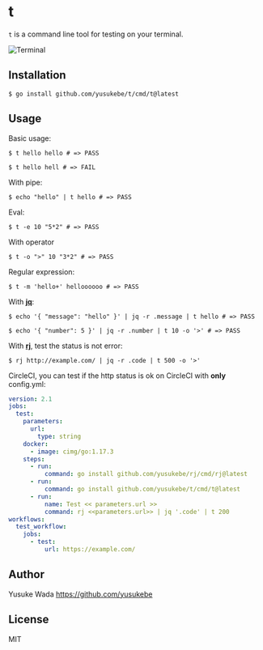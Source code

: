 # t

`t` is a command line tool for testing on your terminal.

![Terminal](https://user-images.githubusercontent.com/10682/140833442-541da082-8bbd-4637-9bbd-c57440a455a2.png)

## Installation

```
$ go install github.com/yusukebe/t/cmd/t@latest
```

## Usage

Basic usage:

```
$ t hello hello # => PASS
```

```
$ t hello hell # => FAIL
```

With pipe:

```
$ echo "hello" | t hello # => PASS
```

Eval:

```
$ t -e 10 "5*2" # => PASS
```

With operator

```
$ t -o ">" 10 "3*2" # => PASS
```

Regular expression:

```
$ t -m 'hello+' helloooooo # => PASS
```

With [**jq**](https://stedolan.github.io/jq/):

```
$ echo '{ "message": "hello" }' | jq -r .message | t hello # => PASS
```

```
$ echo '{ "number": 5 }' | jq -r .number | t 10 -o '>' # => PASS
```

With [**rj**](https://github.com/yusukebe/rj), test the status is not error:

```
$ rj http://example.com/ | jq -r .code | t 500 -o '>'
```

CircleCI, you can test if the http status is ok on CircleCI with **only** config.yml:

```yaml
version: 2.1
jobs:
  test:
    parameters:
      url:
        type: string
    docker:
      - image: cimg/go:1.17.3
    steps:
      - run:
          command: go install github.com/yusukebe/rj/cmd/rj@latest
      - run:
          command: go install github.com/yusukebe/t/cmd/t@latest
      - run:
          name: Test << parameters.url >>
          command: rj <<parameters.url>> | jq '.code' | t 200
workflows:
  test_workflow:
    jobs:
      - test:
          url: https://example.com/
```

## Author

Yusuke Wada <https://github.com/yusukebe>

## License

MIT